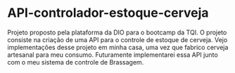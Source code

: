 # API-controlador-estoque-cerveja

Projeto proposto pela plataforma da DIO para o bootcamp da TQI. O projeto consiste na criação de uma API para o controle de estoque de cerveja. Vejo implementações desse projeto em minha casa, uma vez que fabrico cerveja artesanal para meu consumo. Futuramente implementarei essa API junto com o meu sistema de controle de Brassagem.
